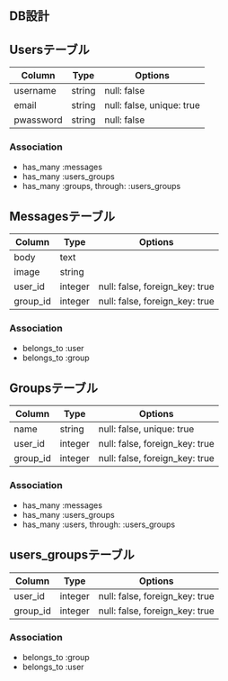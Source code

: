 ## DB設計

## Usersテーブル

|Column|Type|Options|
|------|----|-------|
|username|string|null: false|
|email|string|null: false, unique: true|
|pwassword|string|null: false|

### Association
- has_many :messages
- has_many :users_groups
- has_many :groups, through: :users_groups


## Messagesテーブル

|Column|Type|Options|
|------|----|-------|
|body|text|
|image|string|
|user_id|integer|null: false, foreign_key: true|
|group_id|integer|null: false, foreign_key: true|

### Association
- belongs_to :user
- belongs_to :group


## Groupsテーブル
|Column|Type|Options|
|------|----|-------|
|name|string|null: false, unique: true|
|user_id|integer|null: false, foreign_key: true|
|group_id|integer|null: false, foreign_key: true|

### Association
- has_many :messages
- has_many :users_groups
- has_many :users, through: :users_groups


## users_groupsテーブル
|Column|Type|Options|
|------|----|-------|
|user_id|integer|null: false, foreign_key: true|
|group_id|integer|null: false, foreign_key: true|

### Association
- belongs_to :group
- belongs_to :user